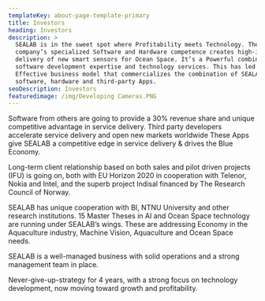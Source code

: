 ```yaml
---
templateKey: about-page-template-primary
title: Investors
heading: Investors
description: >
  SEALAB is in the sweet spot where Profitability meets Technology. The
  company’s specialized Software and Hardware competence creates high-impact
  delivery of new smart sensors for Ocean Space. It’s a Powerful combination of
  software development expertise and technology services. This has led to an
  Effective business model that commercializes the combination of SEALAB
  software, hardware and third-party Apps.
seoDescription: Investors
featuredimage: /img/Developing Cameras.PNG
---
```

Software from others are going to provide a 30% revenue share and unique competitive advantage in service delivery. Third party developers accelerate service delivery and open new markets worldwide These Apps give SEALAB a competitive edge in service delivery & drives the Blue Economy.

Long-term client relationship based on both sales and pilot driven projects (IFU) is going on, both with EU Horizon 2020 in cooperation with Telenor, Nokia and Intel, and the superb project Indisal financed by The Research Council of Norway.

SEALAB has unique cooperation with BI, NTNU University and other research institutions. 15 Master Theses in AI and Ocean Space technology are running under SEALAB’s wings. These are addressing Economy in the Aquaculture industry, Machine Vision, Aquaculture and Ocean Space needs.

SEALAB is a well-managed business with solid operations and a strong management team in place.

Never-give-up-strategy for 4 years, with a strong focus on technology development, now moving toward growth and profitability.
